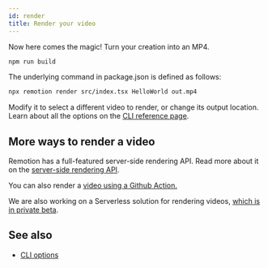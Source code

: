 ```yaml
---
id: render
title: Render your video
---
```


Now here comes the magic! Turn your creation into an MP4.

```bash
npm run build
```

The underlying command in package.json is defined as follows:

```bash
npx remotion render src/index.tsx HelloWorld out.mp4
```

Modify it to select a different video to render, or change its output location.
Learn about all the options on the [CLI reference page](/docs/cli).

## More ways to render a video

Remotion has a full-featured server-side rendering API. Read more about it on the [server-side rendering API](/docs/ssr).

You can also render a [video using a Github Action.](/docs/ssr#render-using-github-actions)

We are also working on a Serverless solution for rendering videos, [which is in private beta](/docs/ssr#rendering-a-video-using-serverless).

## See also

- [CLI options](/docs/cli)
